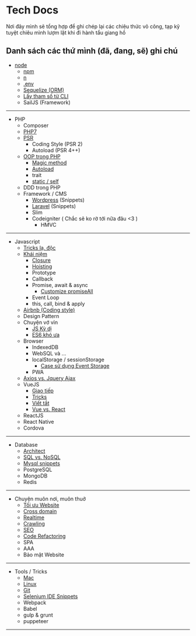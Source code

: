 # Tech Docs
Nơi đây mình sẽ tổng hợp để ghi chép lại các chiêu thức võ công, tạp kỹ tuyệt chiêu mình lượm lặt khi đi hành tẩu giang hồ

## Danh sách các thứ mình (đã, đang, sẽ) ghi chú

* [node](node/index.md)
    * [npm](node/npm.md)
    * [n](node/n.md)
    * [.env](node/env.md)
    * [Sequelize (ORM)](node/sequelize.md)
    * [Lấy tham số từ CLI](node/node_arguments.md)
    * SailJS (Framework)

---

* PHP
    * Composer 
    * [PHP7](php/php7.md)
    * [PSR](https://www.php-fig.org/psr/)
        * Coding Style (PSR 2)
        * Autoload (PSR 4++)
    * [OOP trong PHP](php/oop.md)
        * [Magic method](php/magic.md)
        * [Autoload](php/oop.md#autoload)
        * trait 
        * [static / self](php/oop.md#self-vs-static)
    * DDD trong PHP
    * Framework / CMS 
        * [Wordpress](php/wordpress.md) (Snippets)
        * [Laravel](php/laravel.md) (Snippets)
        * Slim
        * Codeigniter ( Chắc sẽ ko rờ tới nữa đâu <3 )
            * HMVC

---

* Javascript
    * [Tricks lạ, độc](javascript/tricks.md)
    * [Khái niệm](terms/javascript.md)
        * [Closure](javascript/closure.md)
        * [Hoisting](javascript/hoist.md)
        * Prototype
        * Callback
        * Promise, await & async
            * [Customize promiseAll](snippets/custom_promise_all.md)
        * Event Loop 
        * this, call, bind & apply
    * [Airbnb (Coding style)](https://github.com/airbnb/javascript)
    * Design Pattern
    * Chuyện vớ vỉn
        * [JS Kỳ dị](javascript/stories/weird.md)
        * [ES6 khó ưa](javascript/stories/es6.md)
    * Browser
        * IndexedDB
        * WebSQL và ...
        * localStorage / sessionStorage
            * [Case sử dụng Event Storage](snippets/event_storage.md)
        * PWA
    * [Axios vs. Jquery Ajax](javascript/axios_jqueryajax.md)
    * VueJS
        * [Giao tiếp](vue/communication.md)
        * [Tricks](vue/tricks.md)
        * [Viết tắt](vue/shorthands.md)
        * [Vue vs. React](vue/vue_react.md)
    * ReactJS
    * React Native
    * Cordova


---

* Database
    * [Architect](db/architect.md)
    * [SQL vs. NoSQL](db/sql_nosql.md)
    * [Mysql snippets](db/mysql_snippets.md)
    * PostgreSQL
    * MongoDB
    * Redis

---

* Chuyện muôn nơi, muôn thuở
    * [Tối ưu Website](common/optimize_web.md)
    * [Cross domain](common/cross_domain.md)
    * [Realtime](common/realtime.md)
    * [Crawling](common/crawl.md)
    * [SEO](common/seo.md)
    * [Code Refactoring](common/refactor.md)
    * SPA
    * AAA
    * Bảo mật Website
    
--- 

* Tools / Tricks
    * [Mac](tricks/mac.md)
    * [Linux](tricks/linux.md)
    * [Git](tricks/git.md)
    * [Selenium IDE Snippets](snippets/selenium_ide.md)
    * Webpack 
    * Babel
    * gulp & grunt
    * puppeteer

---
